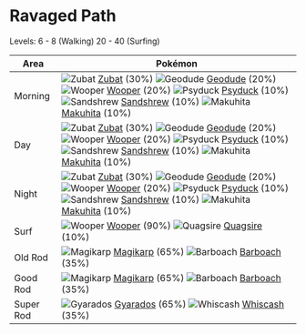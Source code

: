 # Ravaged Path
Levels: 6 - 8 (Walking) 20 - 40 (Surfing)

Area       | Pokémon
---        | ---
Morning    | ![][041]  [Zubat] (30%) ![][074]  [Geodude] (20%) ![][194]  [Wooper] (20%)  ![][054]  [Psyduck] (10%) ![][027]  [Sandshrew] (10%) ![][296]  [Makuhita] (10%)<br>
Day        | ![][041]  [Zubat] (30%) ![][074]  [Geodude] (20%) ![][194]  [Wooper] (20%)  ![][054]  [Psyduck] (10%) ![][027]  [Sandshrew] (10%) ![][296]  [Makuhita] (10%)<br>
Night      | ![][041]  [Zubat] (30%) ![][074]  [Geodude] (20%) ![][194]  [Wooper] (20%)  ![][054]  [Psyduck] (10%) ![][027]  [Sandshrew] (10%) ![][296]  [Makuhita] (10%)<br>
Surf       | ![][194]  [Wooper] (90%) ![][195]  [Quagsire] (10%)
Old Rod    | ![][129]  [Magikarp] (65%) ![][339]  [Barboach] (35%)
Good Rod   | ![][129]  [Magikarp] (65%) ![][339]  [Barboach] (35%)
Super Rod  | ![][130]  [Gyarados] (65%) ![][340]  [Whiscash] (35%)


[027]: https://raw.githubusercontent.com/PokeAPI/sprites/master/sprites/pokemon/27.png "Sandshrew"
[041]: https://raw.githubusercontent.com/PokeAPI/sprites/master/sprites/pokemon/41.png "Zubat"
[054]: https://raw.githubusercontent.com/PokeAPI/sprites/master/sprites/pokemon/54.png "Psyduck"
[074]: https://raw.githubusercontent.com/PokeAPI/sprites/master/sprites/pokemon/74.png "Geodude"
[129]: https://raw.githubusercontent.com/PokeAPI/sprites/master/sprites/pokemon/129.png "Magikarp"
[130]: https://raw.githubusercontent.com/PokeAPI/sprites/master/sprites/pokemon/130.png "Gyarados"
[194]: https://raw.githubusercontent.com/PokeAPI/sprites/master/sprites/pokemon/194.png "Wooper"
[195]: https://raw.githubusercontent.com/PokeAPI/sprites/master/sprites/pokemon/195.png "Quagsire"
[296]: https://raw.githubusercontent.com/PokeAPI/sprites/master/sprites/pokemon/296.png "Makuhita"
[339]: https://raw.githubusercontent.com/PokeAPI/sprites/master/sprites/pokemon/339.png "Barboach"
[340]: https://raw.githubusercontent.com/PokeAPI/sprites/master/sprites/pokemon/340.png "Whiscash"
[Sandshrew]: /pokemon_changes/027.md
[Zubat]: /pokemon_changes/041.md
[Psyduck]: /pokemon_changes/054.md
[Geodude]: /pokemon_changes/074.md
[Magikarp]: /pokemon_changes/129.md
[Gyarados]: /pokemon_changes/130.md
[Wooper]: /pokemon_changes/194.md
[Quagsire]: /pokemon_changes/195.md
[Makuhita]: /pokemon_changes/296.md
[Barboach]: /pokemon_changes/339.md
[Whiscash]: /pokemon_changes/340.md
